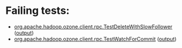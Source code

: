 # Failing tests: 

 * [org.apache.hadoop.ozone.client.rpc.TestDeleteWithSlowFollower](hadoop-ozone/integration-test/org.apache.hadoop.ozone.client.rpc.TestDeleteWithSlowFollower.txt) ([output](hadoop-ozone/integration-test/org.apache.hadoop.ozone.client.rpc.TestDeleteWithSlowFollower-output.txt))
 * [org.apache.hadoop.ozone.client.rpc.TestWatchForCommit](hadoop-ozone/integration-test/org.apache.hadoop.ozone.client.rpc.TestWatchForCommit.txt) ([output](hadoop-ozone/integration-test/org.apache.hadoop.ozone.client.rpc.TestWatchForCommit-output.txt))
